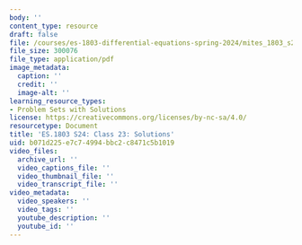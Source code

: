 ```yaml
---
body: ''
content_type: resource
draft: false
file: /courses/es-1803-differential-equations-spring-2024/mites_1803_s24_day23-problems-qa.pdf
file_size: 300076
file_type: application/pdf
image_metadata:
  caption: ''
  credit: ''
  image-alt: ''
learning_resource_types:
- Problem Sets with Solutions
license: https://creativecommons.org/licenses/by-nc-sa/4.0/
resourcetype: Document
title: 'ES.1803 S24: Class 23: Solutions'
uid: b071d225-e7c7-4994-bbc2-c8471c5b1019
video_files:
  archive_url: ''
  video_captions_file: ''
  video_thumbnail_file: ''
  video_transcript_file: ''
video_metadata:
  video_speakers: ''
  video_tags: ''
  youtube_description: ''
  youtube_id: ''
---
```


